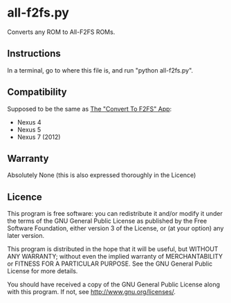 # all-f2fs.py

Converts any ROM to All-F2FS ROMs.

## Instructions

In a terminal, go to where this file is, and run "python all-f2fs.py".

## Compatibility

Supposed to be the same as [The "Convert To F2FS" App](https://play.google.com/store/apps/details?id=com.runnerway.converttof2fs):

* Nexus 4
* Nexus 5
* Nexus 7 (2012)

## Warranty

Absolutely None (this is also expressed thoroughly in the Licence)

## Licence

This program is free software: you can redistribute it and/or modify
it under the terms of the GNU General Public License as published by
the Free Software Foundation, either version 3 of the License, or
(at your option) any later version.

This program is distributed in the hope that it will be useful,
but WITHOUT ANY WARRANTY; without even the implied warranty of
MERCHANTABILITY or FITNESS FOR A PARTICULAR PURPOSE.  See the
GNU General Public License for more details.

You should have received a copy of the GNU General Public License
along with this program.  If not, see <http://www.gnu.org/licenses/>.
